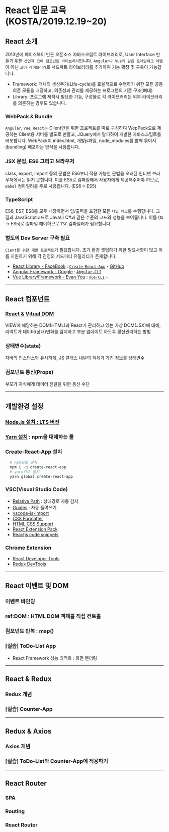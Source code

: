 # React 입문 교육 (KOSTA/2019.12.19~20)

## React 소개

2013년에 페이스북이 만든 오픈소스 자바스크립트 라이브러리로, User Interface 만들기 위한 `선언적 코어 컴포넌트 라이브러리`입니다. `Angular나 Vue와 같은 프레임워크 레벨`이 아닌 `코어 라이브러리`로 서드파트 라이브러리를 추가하여 기능 확장 및 구축이 가능합니다.

- Framework: 객체의 생성주기(Life-cycle)를 효율적으로 수행하기 위한 모든 공통 의존 모듈을 내장하고, 의존성과 관리를 제공하는 프로그램의 기존 구조(뼈대)
- Library: 프로그램 제작시 필요한 기능, 구성물로 각 라이브러리는 외부 라이브러리를 의존하는 경우도 있습니다.

### WebPack & Bundle

`Angular`, `Vue`, `React`는 Client만을 위한 프로젝트를 따로 구성하여 WepPack으로 제공하는 Client용 서버를 별도로 만들고, JQuery에서 탈피하여 개발한 자바스크립트를 배포합니다. WebPack이 index.html, 개발js파일, node_modules를 함께 묶어서(bundling) 배포하는 방식을 사용합니다.

### JSX 문법, ES6 그리고 브라우저

class, export, import 등의 문법은 ES6부터 적용 가능한 문법을 오래된 인터넷 브라우저에서는 읽지 못합니다. 이를 ES5로 컴파일해서 사용자에게 제공해주어야 하므로, `Babel` 컴파일러를 주로 사용합니다. (ES6-> ES5)

### TypeScript

ES6, ES7, ES8를 모두 내장하면서 입/출력을 포함한 모든 `타입 체크`를 수행합니다. 그 결과 JavaScript코드로 Java나 C#과 같은 수준의 코드와 성능을 보여줍니다. 이를 (ts -> ES5)로 컴파일 해야하므로 `TSC` 컴파일러가 필요합니다.

### 별도의 Dev Server 구축 필요

`Cient를 위한 개발 프로젝트`가 필요합니다. 초기 환경 셋업하기 위한 필요사항이 많고 이를 지원하기 위해 각 진영의 서드파티 유틸리티가 존재합니다.

- [React Library - FaceBook](https://reactjs.org/) : [`Create-React-App`](https://create-react-app.dev/) - [GitHub](https://github.com/facebook/create-react-app)
- [Angular Framework - Google](https://angular.io/) : [`Abgular-CLI`](https://cli.angular.io/)
- [Vue Library/Framework - Evan You](https://vuejs.org/) : [`Vue-CLI`](https://cli.vuejs.org/) -

---

## React 컴포넌트

### [React & Vitual DOM](https://www.youtube.com/watch?v=BYbgopx44vo)

VIEW에 해당하는 DOM(HTML)과 React가 관리하고 있는 가상 DOM(JSX)에 대해, 리액트가 데이터(상태)변화를 감지하고 부분 업데이트 하도록 갱신관리하는 방법

### 상태변수(state)

자바의 인스턴스와 유사하게, JS 클래스 내부의 객체가 가진 정보를 상태변수

### 컴포넌트 통신(Props)

부모가 자식에게 데이터 전달을 위한 통신 수단

---

## 개발환경 설정

### [Node.js 설치 : LTS 버전](https://nodejs.org/ko/)

### [Yarn 설치](https://yarnpkg.com/en/docs/install) : npm을 대체하는 툴

### Create-React-App 설치

```bash
  # npm으로 설치
  npm i -g create-react-app
  # yarn으로 설치
  yarn global create-react-app
```

### VSC(Visual Studio Code)

- [Relative Path](https://marketplace.visualstudio.com/items?itemName=jakob101.RelativePath) : 상대경로 자동 감지
- [Guides](https://marketplace.visualstudio.com/items?itemName=spywhere.guides) : 자동 들여쓰기
- [vscode-js-import](https://marketplace.visualstudio.com/items?itemName=wangtao0101.vscode-js-import)
- [CSS Formatter](https://marketplace.visualstudio.com/items?itemName=aeschli.vscode-css-formatter)
- [HTML CSS Support](https://marketplace.visualstudio.com/items?itemName=ecmel.vscode-html-css)
- [React Extension Pack](https://marketplace.visualstudio.com/items?itemName=jawandarajbir.react-vscode-extension-pack)
- [Reactjs code snippets](https://marketplace.visualstudio.com/items?itemName=xabikos.ReactSnippets)

### Chrome Extension

- [React Developer Tools](https://chrome.google.com/webstore/detail/react-developer-tools/fmkadmapgofadopljbjfkapdkoienihi?hl=ko)
- [Redux DevTools](https://chrome.google.com/webstore/detail/redux-devtools/lmhkpmbekcpmknklioeibfkpmmfibljd?hl=ko)

---

## React 이벤트 및 DOM

### 이벤트 바인딩

### ref:DOM : HTML DOM 객체를 직접 컨트롤

### 컴포넌트 반복 : map()

### [실습] ToDo-List App

- React Framework 성능 최적화 : 화면 렌더링

---

## React & Redux

### Redux 개념

### [실습] Counter-App

---

## Redux & Axios

### Axios 개념

### [실습] ToDo-List와 Counter-App에 적용하기

---

## React Router

### SPA

### Routing

### React Router
